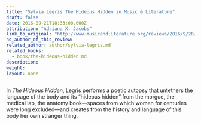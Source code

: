 ```yaml
---
title: "Sylvia Legris The Hideous Hidden in Music & Literature"
draft: false
date: 2016-09-21T18:33:00.000Z
attribution: "Adriana X. Jacobs"
link_to_original: "http://www.musicandliterature.org/reviews/2016/9/20/sylvia-legriss-the-hideous-hidden"
nd_author_of_this_review:
related_author: author/sylvia-legris.md
related_books:
  - book/the-hideous-hidden.md
description:
weight:
layout: none
---
```

In *The Hideous Hidden*, Legris performs a poetic autopsy that untethers the language of the body and its “hideous hidden” from the morgue, the medical lab, the anatomy book—spaces from which women for centuries were long excluded—and creates from the history and language of this body her own stranger thing.

